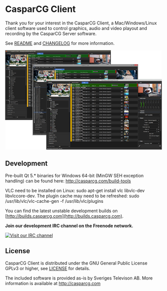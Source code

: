 # CasparCG Client
Thank you for your interest in the CasparCG Client, a Mac/Windows/Linux client 
software used to control graphics, audio and video playout and recording
by the CasparCG Server software.

See [README](README?raw=true) and [CHANGELOG](CHANGELOG?raw=true) for more information.

<p align="center"><img src="/src/Widgets/Images/Clients.png"></p>

## Development
Pre-built Qt 5.* binaries for Windows 64-bit (MinGW SEH exception handling) can be found here: http://casparcg.com/build-tools

VLC need to be installed on Linux: sudo apt-get install vlc libvlc-dev libvlccore-dev. The plugin cache may need to be refreshed: sudo /usr/lib/vlc/vlc-cache-gen -f /usr/lib/vlc/plugins

You can find the latest unstable development builds on [http://builds.casparcg.com](http://builds.casparcg.com).

**Join our development IRC channel on the Freenode network.**

[![Visit our IRC channel](https://kiwiirc.com/buttons/sinisalo.freenode.net/CasparCG.png)](https://kiwiirc.com/client/sinisalo.freenode.net/?nick=Guest|?#CasparCG)

## License
CasparCG Client is distributed under the GNU General Public License GPLv3 or
higher, see [LICENSE](LICENSE?raw=true) for details.

The included software is provided as-is by Sveriges Televison AB.
More information is available at http://casparcg.com

